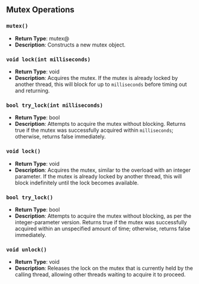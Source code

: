 ## Mutex Operations

### `mutex()`
- **Return Type**: mutex@
- **Description**: Constructs a new mutex object.

### `void lock(int milliseconds)`
- **Return Type**: void
- **Description**: Acquires the mutex. If the mutex is already locked by another thread, this will block for up to `milliseconds` before timing out and returning.

### `bool try_lock(int milliseconds)`
- **Return Type**: bool
- **Description**: Attempts to acquire the mutex without blocking. Returns true if the mutex was successfully acquired within `milliseconds`; otherwise, returns false immediately.

### `void lock()`
- **Return Type**: void
- **Description**: Acquires the mutex, similar to the overload with an integer parameter. If the mutex is already locked by another thread, this will block indefinitely until the lock becomes available.

### `bool try_lock()`
- **Return Type**: bool
- **Description**: Attempts to acquire the mutex without blocking, as per the integer-parameter version. Returns true if the mutex was successfully acquired within an unspecified amount of time; otherwise, returns false immediately.

### `void unlock()`
- **Return Type**: void
- **Description**: Releases the lock on the mutex that is currently held by the calling thread, allowing other threads waiting to acquire it to proceed.
